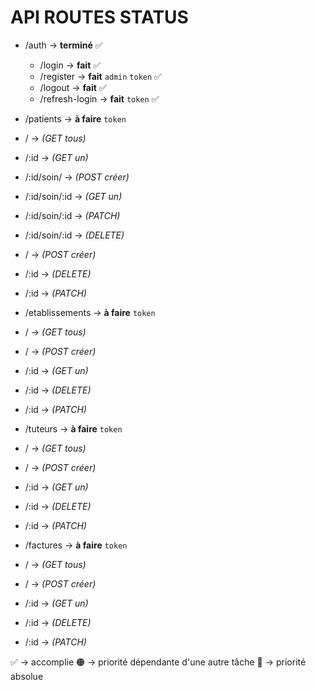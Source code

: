 # API ROUTES STATUS

- /auth -> **terminé** ✅

  - /login -> **fait** ✅
  - /register -> **fait** `admin` `token` ✅
  - /logout -> **fait** ✅
  - /refresh-login -> **fait** `token` ✅

- /patients -> **à faire** `token`
- / -> _(GET tous)_
- /:id -> _(GET un)_
- /:id/soin/ -> _(POST créer)_
- /:id/soin/:id -> _(GET un)_
- /:id/soin/:id -> _(PATCH)_
- /:id/soin/:id -> _(DELETE)_
- / -> _(POST créer)_
- /:id -> _(DELETE)_
- /:id -> _(PATCH)_

- /etablissements -> **à faire** `token`
- / -> _(GET tous)_
- / -> _(POST créer)_
- /:id -> _(GET un)_
- /:id -> _(DELETE)_
- /:id -> _(PATCH)_

- /tuteurs -> **à faire** `token`
- / -> _(GET tous)_
- / -> _(POST créer)_
- /:id -> _(GET un)_
- /:id -> _(DELETE)_
- /:id -> _(PATCH)_

- /factures -> **à faire** `token`
- / -> _(GET tous)_
- / -> _(POST créer)_
- /:id -> _(GET un)_
- /:id -> _(DELETE)_
- /:id -> _(PATCH)_

✅ -> accomplie
🟠 -> priorité dépendante d'une autre tâche
🔴 -> priorité absolue
